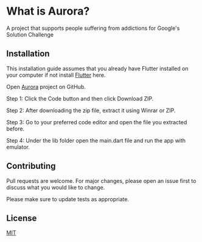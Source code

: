 # What is Aurora?
A project that supports people suffering from addictions for Google's Solution Challenge

## Installation

This installation guide assumes that you already have Flutter installed on your computer if not install [Flutter](https://docs.flutter.dev/get-started/install) here.

Open [Aurora](https://github.com/Aspendas/aurora) project on GitHub.

Step 1: Click the Code button and then click Download ZIP. 

Step 2: After downloading the zip file, extract it using Winrar or ZIP.

Step 3: Go to your preferred code editor and open the file you extracted before.

Step 4: Under the lib folder open the main.dart file and run the app with emulator.


## Contributing

Pull requests are welcome. For major changes, please open an issue first
to discuss what you would like to change.

Please make sure to update tests as appropriate.

## License

[MIT](https://choosealicense.com/licenses/mit/)
